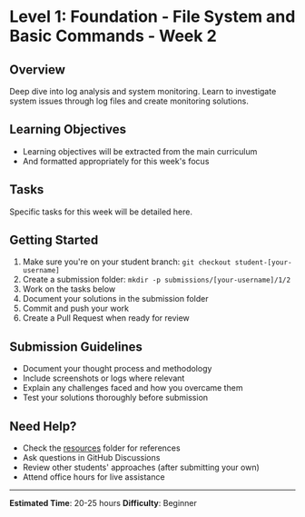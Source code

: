 # Level 1: Foundation - File System and Basic Commands - Week 2

## Overview
Deep dive into log analysis and system monitoring. Learn to investigate system issues through log files and create monitoring solutions.

## Learning Objectives
- Learning objectives will be extracted from the main curriculum
- And formatted appropriately for this week's focus

## Tasks
Specific tasks for this week will be detailed here.

## Getting Started
1. Make sure you're on your student branch: `git checkout student-[your-username]`
2. Create a submission folder: `mkdir -p submissions/[your-username]/1/2`
3. Work on the tasks below
4. Document your solutions in the submission folder
5. Commit and push your work
6. Create a Pull Request when ready for review

## Submission Guidelines
- Document your thought process and methodology
- Include screenshots or logs where relevant
- Explain any challenges faced and how you overcame them
- Test your solutions thoroughly before submission

## Need Help?
- Check the [resources](../../resources/) folder for references
- Ask questions in GitHub Discussions
- Review other students' approaches (after submitting your own)
- Attend office hours for live assistance

---
**Estimated Time**: 20-25 hours
**Difficulty**: Beginner
